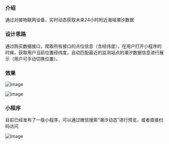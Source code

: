 ### 介绍
通过对接物联网设备，实时动态获取未来24小时附近海域潮汐数据
### 设计思路
通过购买数据接口，爬取所有接口的点位信息（含经纬度），在用户打开小程序的时候，获取用户当前位置经纬度，自动匹配最近的监测站点的潮汐数据信息进行展示（用户可手动切换位置）。
### 效果


![Image](https://user-images.githubusercontent.com/32487145/196320870-d9281d86-72f1-438f-9a9f-f1a2337b32ca.jpg)



![Image](https://user-images.githubusercontent.com/32487145/196320894-30b4f2e4-ced2-4f61-b833-d3289f78f9d2.jpg)

### 小程序
目前已经发布了一版小程序，可以通过微信搜索“潮汐动态”进行预览，或者直接扫码访问


![Image](https://user-images.githubusercontent.com/32487145/196321070-21cd0957-31da-4aa8-9cd4-258e6d21c700.jpg)
